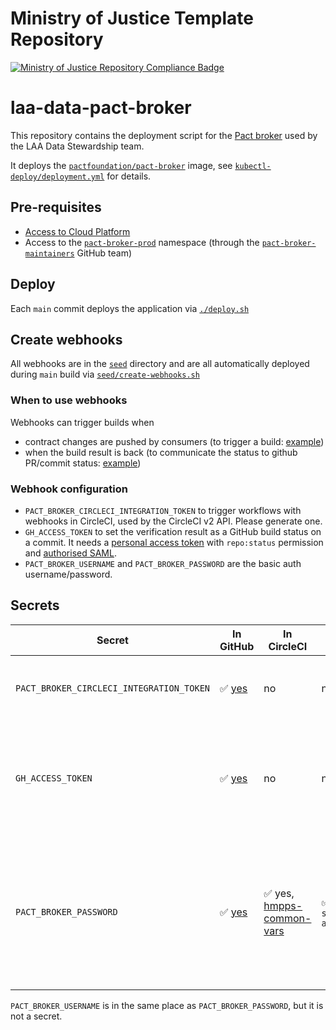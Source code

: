 # Ministry of Justice Template Repository

[![Ministry of Justice Repository Compliance Badge](https://github-community.service.justice.gov.uk/repository-standards/api/template-repository/badge)](https://github-community.service.justice.gov.uk/repository-standards/template-repository)

# laa-data-pact-broker

This repository contains the deployment script for the [Pact broker](https://docs.pact.io/pact_broker)
used by the LAA Data Stewardship team.

It deploys the [`pactfoundation/pact-broker`](https://hub.docker.com/r/pactfoundation/pact-broker) image,
see [`kubectl-deploy/deployment.yml`](kubectl-deploy/deployment.yml) for details.

## Pre-requisites

- [Access to Cloud Platform](https://user-guide.cloud-platform.service.justice.gov.uk/documentation/getting-started/kubectl-config.html#authentication)
- Access to the [`pact-broker-prod`](https://github.com/ministryofjustice/cloud-platform-environments/tree/8eef196708c5fd07c3fe1ba1fe2f95dbcefcb567/namespaces/live-1.cloud-platform.service.justice.gov.uk/pact-broker-prod) namespace
  (through the [`pact-broker-maintainers`](https://github.com/orgs/ministryofjustice/teams/pact-broker-maintainers) GitHub team)

## Deploy

Each `main` commit deploys the application via [`./deploy.sh`](./deploy.sh)

## Create webhooks

All webhooks are in the [`seed`](./seed) directory and are all automatically deployed
during `main` build via [`seed/create-webhooks.sh`](./seed/create-webhooks.sh)

### When to use webhooks

Webhooks can trigger builds when

- contract changes are pushed by consumers (to trigger a build: [example](seed/webhook-laa-data-provider-data-service.json))
- when the build result is back (to communicate the status to github PR/commit status: [example](seed/TODO))

### Webhook configuration

- `PACT_BROKER_CIRCLECI_INTEGRATION_TOKEN` to trigger workflows with webhooks in CircleCI, used by the CircleCI v2 API. Please generate one.
- `GH_ACCESS_TOKEN` to set the verification result as a GitHub build status on a commit. It needs a [personal access token][pat] with `repo:status` permission and [authorised SAML][saml].
- `PACT_BROKER_USERNAME` and `PACT_BROKER_PASSWORD` are the basic auth username/password.

## Secrets

| Secret | In GitHub | In CircleCI | In Kubernetes | How to refresh |
| --- | --- | --- | --- | --- |
| `PACT_BROKER_CIRCLECI_INTEGRATION_TOKEN` | ✅ [yes][gh-secrets] | no | no | Generate a [new CircleCI Personal API Token](https://app.circleci.com/settings/user/tokens) |
| `GH_ACCESS_TOKEN` | ✅ [yes][gh-secrets] | no | no | [Generate][pat] a new GitHub [PAT][setting-pat] with `repo:status` permission. Please "**Configure SSO**" on the token. |
| `PACT_BROKER_PASSWORD` | ✅ [yes][gh-secrets] | ✅ yes, [hmpps-common-vars] | ✅ yes, `secret/basic-auth` | Create a new random password, update the Kubernetes secret, the CircleCI context and the GitHub action secret. |

`PACT_BROKER_USERNAME` is in the same place as `PACT_BROKER_PASSWORD`, but it is not a secret.


[pat]: https://docs.github.com/en/github/authenticating-to-github/keeping-your-account-and-data-secure/creating-a-personal-access-token
[setting-pat]: https://github.com/settings/tokens
[saml]: https://docs.github.com/en/github/authenticating-to-github/authenticating-with-saml-single-sign-on/authorizing-a-personal-access-token-for-use-with-saml-single-sign-on
[gh-secrets]: https://github.com/ministryofjustice/hmpps-pact-broker/settings/secrets/actions
[circleci-pat]: https://app.circleci.com/settings/user/tokens
[hmpps-common-vars]: https://app.circleci.com/settings/organization/github/ministryofjustice/contexts/39e77e3c-466c-460e-9030-159bb4f7c3c7
